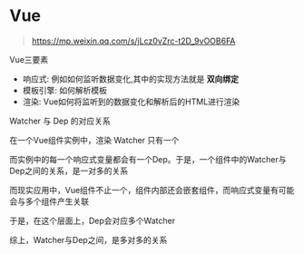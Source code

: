 # Vue

> https://mp.weixin.qq.com/s/jLcz0vZrc-t2D_9vOOB6FA

Vue三要素

- 响应式: 例如如何监听数据变化,其中的实现方法就是 **双向绑定**
- 模板引擎: 如何解析模板
- 渲染: Vue如何将监听到的数据变化和解析后的HTML进行渲染



Watcher 与 Dep 的对应关系

在一个Vue组件实例中，渲染 Watcher 只有一个

而实例中的每一个响应式变量都会有一个Dep。于是，一个组件中的Watcher与Dep之间的关系，是一对多的关系

而现实应用中，Vue组件不止一个，组件内部还会嵌套组件，而响应式变量有可能会与多个组件产生关联

于是，在这个层面上，Dep会对应多个Watcher

综上，Watcher与Dep之间，是多对多的关系

